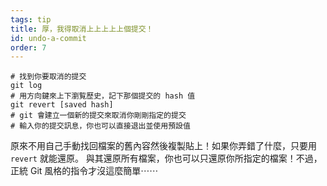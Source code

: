 ```yaml
---
tags: tip
title: 厚，我得取消上上上上上個提交！
id: undo-a-commit
order: 7
---
```


```git
# 找到你要取消的提交
git log
# 用方向鍵來上下瀏覧歷史，記下那個提交的 hash 值
git revert [saved hash]
# git 會建立一個新的提交來取消你剛剛指定的提交
# 輸入你的提交訊息，你也可以直接退出並使用預設值
```

原來不用自己手動找回檔案的舊內容然後複製貼上！如果你弄錯了什麼，只要用 `revert` 就能還原。
與其還原所有檔案，你也可以只還原你所指定的檔案！不過，正統 Git 風格的指令才沒這麼簡單⋯⋯
